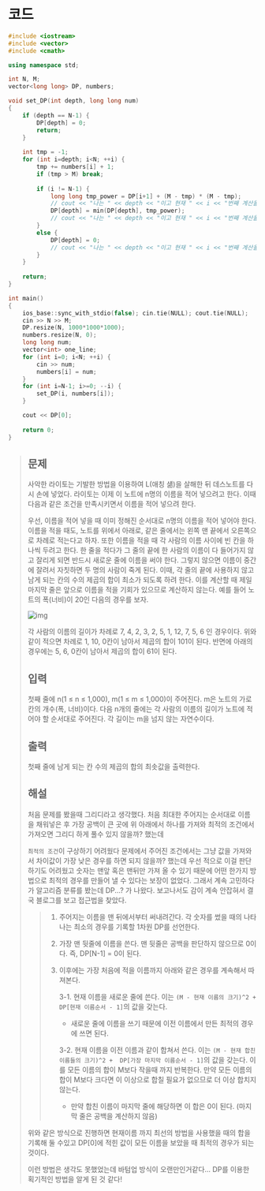 # 코드

```c++
#include <iostream>
#include <vector>
#include <cmath>

using namespace std;

int N, M;
vector<long long> DP, numbers;

void set_DP(int depth, long long num)
{
    if (depth == N-1) {
        DP[depth] = 0;
        return;
    }
    
    int tmp = -1;
    for (int i=depth; i<N; ++i) {
        tmp += numbers[i] + 1;
        if (tmp > M) break;
        
        if (i != N-1) {
            long long tmp_power = DP[i+1] + (M - tmp) * (M - tmp);
            // cout << "나는 " << depth << "이고 현재 " << i << "번째 계산을 해서 " << tmp_power << "가 계산값으로 나왔어 \n";
            DP[depth] = min(DP[depth], tmp_power);
            // cout << "나는 " << depth << "이고 현재 " << i << "번째 계산을 해서 " << DP[depth] << "가 최소값이 나왔어 \n";
        }
        else {
            DP[depth] = 0;
            // cout << "나는 " << depth << "이고 현재 " << i << "번째 계산을 해서 " << DP[depth] << "가 최소값이 나왔어 \n";
        }
    }
    
    return;
}

int main()
{
    ios_base::sync_with_stdio(false); cin.tie(NULL); cout.tie(NULL);
    cin >> N >> M;
    DP.resize(N, 1000*1000*1000);
    numbers.resize(N, 0);
    long long num;
    vector<int> one_line;
    for (int i=0; i<N; ++i) {
        cin >> num;
        numbers[i] = num;
    }
    for (int i=N-1; i>=0; --i) {
        set_DP(i, numbers[i]);
    }

    cout << DP[0];
    
    return 0;
}

```

> ## 문제
>
> 사악한 라이토는 기발한 방법을 이용하여 L(애칭 섊)을 살해한 뒤 데스노트를 다시 손에 넣었다. 라이토는 이제 이 노트에 n명의 이름을 적어 넣으려고 한다. 이때 다음과 같은 조건을 만족시키면서 이름을 적어 넣으려 한다.
>
> 우선, 이름을 적어 넣을 때 이미 정해진 순서대로 n명의 이름을 적어 넣어야 한다. 이름을 적을 때도, 노트를 위에서 아래로, 같은 줄에서는 왼쪽 맨 끝에서 오른쪽으로 차례로 적는다고 하자. 또한 이름을 적을 때 각 사람의 이름 사이에 빈 칸을 하나씩 두려고 한다. 한 줄을 적다가 그 줄의 끝에 한 사람의 이름이 다 들어가지 않고 잘리게 되면 반드시 새로운 줄에 이름을 써야 한다. 그렇지 않으면 이름이 중간에 잘려서 자칫하면 두 명의 사람이 죽게 된다. 이때, 각 줄의 끝에 사용하지 않고 남게 되는 칸의 수의 제곱의 합이 최소가 되도록 하려 한다. 이를 계산할 때 제일 마지막 줄은 앞으로 이름을 적을 기회가 있으므로 계산하지 않는다. 예를 들어 노트의 폭(너비)이 20인 다음의 경우를 보자.
>
> ![img](https://www.acmicpc.net/JudgeOnline/upload/201008/ddp.PNG)
>
> 각 사람의 이름의 길이가 차례로 7, 4, 2, 3, 2, 5, 1, 12, 7, 5, 6 인 경우이다. 위와 같이 적으면 차례로 1, 10, 0칸이 남아서 제곱의 합이 101이 된다. 반면에 아래의 경우에는 5, 6, 0칸이 남아서 제곱의 합이 61이 된다.
>
> ## 입력
> 
> 첫째 줄에 n(1 ≤ n ≤ 1,000), m(1 ≤ m ≤ 1,000)이 주어진다. m은 노트의 가로 칸의 개수(폭, 너비)이다. 다음 n개의 줄에는 각 사람의 이름의 길이가 노트에 적어야 할 순서대로 주어진다. 각 길이는 m을 넘지 않는 자연수이다.
> 
> ## 출력
> 
> 첫째 줄에 남게 되는 칸 수의 제곱의 합의 최솟값을 출력한다.
> 
> ## 해설
> 
> 처음 문제를 봤을때 그리디라고 생각했다. 처음 최대한 주어지는 순서대로 이름을 채워넣은 후 가장 공백이 큰 곳에 위 아래에서 하나를 가져와 최적의 조건에서 가져오면 그리디 하게 풀수 있지 않을까? 했는데
> 
> `최적의 조건`이 구상하기 어려웠다 문제에서 주어진 조건에서는 그냥 값을 가져와서 차이값이 가장 낮은 경우를 하면 되지 않을까? 했는데 우선 적으로 이걸 판단하기도 어려웠고 숫자는 맨앞 혹은 맨뒤만 가져 올 수 있기 때문에 어떤 한가지 방법으로 최적의 경우를 만들어 낼 수 있다는 보장이 없었다. 그래서 계속 고민하다가 알고리즘 분류를 봤는데  DP...? 가 나왔다. 보고나서도 감이 계속 안잡혀서 결국 블로그를 보고 접근법을 찾았다.
> 
> > 1. 주어지는 이름을 맨 뒤에서부터 써내려간다. 각 숫자를 썼을 때의 나타나는 최소의 경우를 기록할 1차원 DP를 선언한다.
> >
> > 2. 가장 맨 뒷줄에 이름을 쓴다. 맨 뒷줄은 공백을 판단하지 않으므로 0이다. 즉, DP[N-1] = 0이 된다.
> >
>> 3. 이후에는 가장 처음에 적을 이름까지 아래와 같은 경우를 계속해서 따져본다.
> >
>>    3-1. 현재 이름을 새로운 줄에 쓴다. 이는 `(M - 현재 이름의 크기)^2 + DP[현재 이름순서 - 1]`의 값을 갖는다.
> >
> >    - 새로운 줄에 이름을 쓰기 때문에 이전 이름에서 만든 최적의 경우에 쓰면 된다.
>>
> >    3-2. 현재 이름을 이전 이름과 같이 합쳐서 쓴다. 이는 `(M - 현재 합친 이름들의 크기)^2 +  DP[가장 마지막 이름순서 - 1]`의 값을 갖는다. 이를 모든 이름의 합이 M보다 작을때 까지 반복한다. 만약 모든 이름의 합이 M보다 크다면 이 이상으로 합칠 필요가 없으므로 더 이상 합치지 않는다.
>>
> >    - 만약 합친 이름이 마지막 줄에 해당하면 이 합은 0이 된다. (마지막 줄은 공백을 계산하지 않음)
>
> 위와 같은 방식으로 진행하면 현재이름 까지 최선의 방법을 사용했을 때의 합을 기록해 둘 수있고 DP[0]에 적힌 값이 모든 이름을 보았을 때 최적의 경우가 되는 것이다.
> 
> 이런 방법은 생각도 못했었는데 바텀업 방식이 오랜만인거같다... DP를 이용한 획기적인 방법을 알게 된 것 같다!

